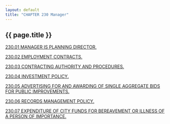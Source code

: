 ```yaml
---
layout: default 
title: "CHAPTER 230 Manager"
---
```


{{ page.title }}
----------------

[230.01 MANAGER IS PLANNING DIRECTOR.](170ea412.html)

[230.02 EMPLOYMENT CONTRACTS.](1711a412.html)

[230.03 CONTRACTING AUTHORITY AND PROCEDURES.](171aa412.html)

[230.04 INVESTMENT POLICY.](173ea412.html)

[230.05 ADVERTISING FOR AND AWARDING OF SINGLE AGGREGATE BIDS FOR PUBLIC
IMPROVEMENTS.](1744a412.html)

[230.06 RECORDS MANAGEMENT POLICY.](174aa412.html)

[230.07 EXPENDITURE OF CITY FUNDS FOR BEREAVEMENT OR ILLNESS OF A PERSON
OF IMPORTANCE.](1752a412.html)
